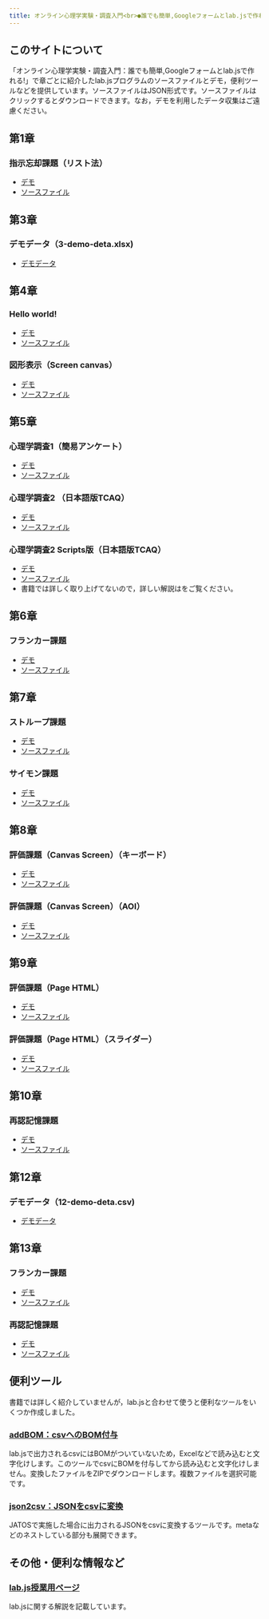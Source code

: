 ```yaml
---
title: オンライン心理学実験・調査入門<br>●誰でも簡単,Googleフォームとlab.jsで作れる!サポートサイト
---
```


## このサイトについて
「オンライン心理学実験・調査入門：誰でも簡単,Googleフォームとlab.jsで作れる!」で章ごとに紹介したlab.jsプログラムのソースファイルとデモ，便利ツールなどを提供しています。ソースファイルはJSON形式です。ソースファイルはクリックするとダウンロードできます。なお，デモを利用したデータ収集はご遠慮ください。

## 第1章
### 指示忘却課題（リスト法）
 * [デモ](ch1/demo/)
 * <a href = "ch1/2-LMDF-demo.json" download>ソースファイル</a>

## 第3章
### デモデータ（3-demo-deta.xlsx)
 * <a href = "ch3/4-demo-deta.xlsx" download>デモデータ</a>

## 第4章
### Hello world!
 * [デモ](ch4/demo1/)
 * <a href = "ch4/4-hello-world-demo.json" download>ソースファイル</a>
 
### 図形表示（Screen canvas）
 * [デモ](ch4/demo2/)
 * <a href = "ch4/4-screen-canvas-demo.json" download>ソースファイル</a>
 
## 第5章
### 心理学調査1（簡易アンケート）
 * [デモ](ch5/demo1/)
 * <a href = "ch5/5-survey1-demo.json" download>ソースファイル</a>

### 心理学調査2 （日本語版TCAQ）
 * [デモ](ch5/demo2/)
 * <a href = "ch5/5-survey2-demo.json" download>ソースファイル</a>

### 心理学調査2 Scripts版（日本語版TCAQ）
 * [デモ](ch5/demo3/)
 * <a href = "ch5/5-survey2-scripts-demo.json" download>ソースファイル</a>
 * 書籍では詳しく取り上げてないので，詳しい解説はをご覧ください。

## 第6章
### フランカー課題
 * [デモ](ch6/demo/)
 * <a href = "ch6/6-flanker-task-demo.json" download>ソースファイル</a>

## 第7章
### ストループ課題
 * [デモ](ch7/demo1/)
 * <a href = "ch7/7-stroop-task-demo.json" download>ソースファイル</a>

### サイモン課題
 * [デモ](ch7/demo2/)
 * <a href = "ch7/7-simon-task-demo.json" download>ソースファイル</a> 

## 第8章
### 評価課題（Canvas Screen）（キーボード）
 * [デモ](ch8/demo1/)
 * <a href = "ch8/8-rating-task-canvas-key-demo.json" download>ソースファイル</a>

### 評価課題（Canvas Screen）（AOI）
 * [デモ](ch8/demo2/)
 * <a href = "ch8/8-rating-task-canvas-aoi-demo.json" download>ソースファイル</a> 

## 第9章
### 評価課題（Page HTML）
 * [デモ](ch9/demo1/)
 * <a href = "ch9/9-rating-task-page-html-demo.json" download>ソースファイル</a>

### 評価課題（Page HTML）（スライダー）
 * [デモ](ch9/demo2/)
 * <a href = "ch9/9-rating-task-page-html-slider-demo.json" download>ソースファイル</a> 

## 第10章
### 再認記憶課題
 * [デモ](ch10/demo/)
 * <a href = "ch10/10-old-new-recognition-task.json" download>ソースファイル</a>

## 第12章
### デモデータ（12-demo-deta.csv)
 * <a href = "ch12/data/12-demo-data.csv" download>デモデータ</a>

## 第13章
### フランカー課題
 * [デモ](ch13/demo1/)
 * <a href = "ch13/13-flanker-task-scripts-demo.json" download>ソースファイル</a>

### 再認記憶課題
 * [デモ](ch13/demo2/)
 * <a href = "ch13/13-old-new-recognition-task.json" download>ソースファイル</a>

## 便利ツール
書籍では詳しく紹介していませんが，lab.jsと合わせて使うと便利なツールをいくつか作成しました。

### [addBOM：csvへのBOM付与](tool/addBOM.html)
lab.jsで出力されるcsvにはBOMがついていないため，Excelなどで読み込むと文字化けします。このツールでcsvにBOMを付与してから読み込むと文字化けしません。変換したファイルをZIPでダウンロードします。複数ファイルを選択可能です。

### [json2csv：JSONをcsvに変換](tool/json2csv.html)
JATOSで実施した場合に出力されるJSONをcsvに変換するツールです。metaなどのネストしている部分も展開できます。

## その他・便利な情報など

### [lab.js授業用ページ](https://labjs.yucis.net/)
lab.jsに関する解説を記載しています。